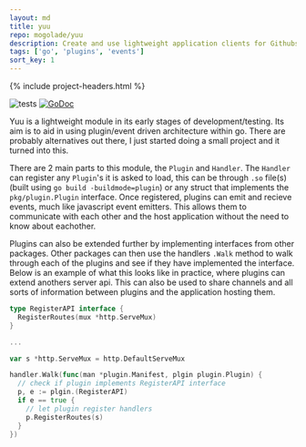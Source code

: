 ```yaml
---
layout: md
title: yuu
repo: mogolade/yuu
description: Create and use lightweight application clients for Githubs JSON API
tags: ['go', 'plugins', 'events']
sort_key: 1
---
```


{% include project-headers.html %}

![tests](https://github.com/mogolade/yuu/workflows/Go/badge.svg?branch=master) 
[![GoDoc](https://img.shields.io/static/v1?label=godoc&message=reference&color=blue)](https://pkg.go.dev/github.com/mogolade/yuu)

Yuu is a lightweight module in its early stages of development/testing. Its aim is to aid in using plugin/event driven architecture within go. There are probably alternatives out there, I just started doing a small project and it turned into this.

There are 2 main parts to this module, the `Plugin` and `Handler`. The `Handler` can register any `Plugin`'s it is asked to load, this can be through `.so` file(s) (built using `go build -buildmode=plugin`) or any struct that implements the `pkg/plugin.Plugin` interface. Once registered, plugins can emit and recieve events, much like javascript event emitters. This allows them to communicate with each other and the host application without the need to know about eachother.

Plugins can also be extended further by implementing interfaces from other packages. Other packages can then use the handlers `.Walk` method to walk through each of the plugins and see if they have implemented the interface. Below is an example of what this looks like in practice, where plugins can extend anothers server api. This can also be used to share channels and all sorts of information between plugins and the application hosting them.

```go
type RegisterAPI interface {
  RegisterRoutes(mux *http.ServeMux)
}

...

var s *http.ServeMux = http.DefaultServeMux

handler.Walk(func(man *plugin.Manifest, plgin plugin.Plugin) {
  // check if plugin implements RegisterAPI interface
  p, e := plgin.(RegisterAPI)
  if e == true {
    // let plugin register handlers
    p.RegisterRoutes(s)
  }
})
```
 
